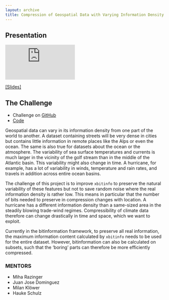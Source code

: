 ```yaml
---
layout: archive
title: Compression of Geospatial Data with Varying Information Density (Code for Earth 2023 - ECMWF)
---
```


## Presentation

<iframe width="220" height="110" src="https://www.youtube-nocookie.com/embed/CJ7KnQgIi7E?si=LV9HVGIzVdM537Gb&amp;start=25207&end=26536&rel=0" title="YouTube video player" frameborder="0"  allowfullscreen></iframe>

[[Slides]](https://www.slideshare.net/AyoubFatihi2/ayoub-fatihis-presentation-for-code4earthecmwf-2023)

## The Challenge

* Challenge on [GitHub](https://github.com/ECMWFCode4Earth/challenges_2023/issues/3)
* [Code](https://github.com/ECMWFCode4Earth/data-scruncher-extra)

Geospatial data can vary in its information density from one part of the world to another. A dataset containing streets will be very dense in cities but contains little information in remote places like the Alps or even the ocean. The same is also true for datasets about the ocean or the atmosphere. The variability of sea surface temperatures and currents is much larger in the vicinity of the golf stream than in the middle of the Atlantic basin. This variability might also change in time. A hurricane, for example, has a lot of variability in winds, temperature and rain rates, and travels in addition across entire ocean basins.

The challenge of this project is to improve `xbitinfo` to preserve the natural variability of these features but not to save random noise where the real information density is rather low. This means in particular that the number of bits needed to preserve in compression changes with location. A hurricane has a different information density than a same-sized area in the steadily blowing trade-wind regimes. Compressibility of climate data therefore can change drastically in time and space, which we want to exploit.

Currently in the bitinformation framework, to preserve all real information, the maximum information content calculated by `xbitinfo` needs to be used for the entire dataset. However, bitinformation can also be calculated on subsets, such that the ‘boring’ parts can therefore be more efficiently compressed.

### MENTORS

* Miha Razinger
* Juan Jose Dominguez
* Milan Klöwer
* Hauke Schulz
